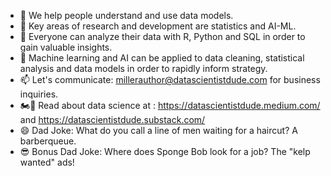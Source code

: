 - 👋 We help people understand and use data models.
- 👀 Key areas of research and development are statistics and AI-ML.  
- 🌱 Everyone can analyze their data with R, Python and SQL in order to gain valuable insights.
- 💞️ Machine learning and AI can be applied to data cleaning, statistical analysis and data models in order to rapidly inform strategy.
- 📫 Let's communicate: millerauthor@datascientistdude.com for business inquiries.
- 🏍️💨 Read about data science at : https://datascientistdude.medium.com/ and https://datascientistdude.substack.com/
- 😄 Dad Joke: What do you call a line of men waiting for a haircut? A barberqueue.
- 😎 Bonus Dad Joke: Where does Sponge Bob look for a job?  The "kelp wanted" ads!
<!---
DSD-resilience/DSD-resilience is a ✨ special ✨ repository because its `README.md` (this file) appears on your GitHub profile.
You can click the Preview link to take a look at your changes.
--->
